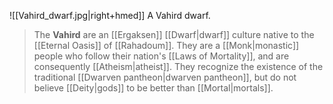 ![[Vahird_dwarf.jpg|right+hmed]] 
 A Vahird dwarf.
> The **Vahird** are an [[Ergaksen]] [[Dwarf|dwarf]] culture native to the [[Eternal Oasis]] of [[Rahadoum]]. They are a [[Monk|monastic]] people who follow their nation's [[Laws of Mortality]], and are consequently [[Atheism|atheist]]. They recognize the existence of the traditional [[Dwarven pantheon|dwarven pantheon]], but do not believe [[Deity|gods]] to be better than [[Mortal|mortals]].








